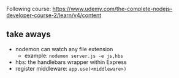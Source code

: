 Following course: https://www.udemy.com/the-complete-nodejs-developer-course-2/learn/v4/content

## take aways
- nodemon can watch any file extension
  - example: `nodemon server.js -e js,hbs`
- hbs: the handlebars wrapper within Express
- register middleware: `app.use(<middleware>)`
